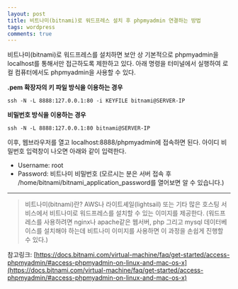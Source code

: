```yaml
---
layout: post
title: 비트나미(bitnami)로 워드프레스 설치 후 phpmyadmin 연결하는 방법
tags: wordpress
comments: true
---
```


비트나미(bitnami)로 워드프레스를 설치하면 보안 상 기본적으로 phpmyadmin을 localhost를 통해서만 접근하도록 제한하고 있다. 아래 명령을 터미널에서 실행하여 로컬 컴퓨터에서도 phpmyadmin을 사용할 수 있다.

**.pem 확장자의 키 파일 방식을 이용하는 경우**

```
ssh -N -L 8888:127.0.0.1:80 -i KEYFILE bitnami@SERVER-IP
```

**비밀번호 방식을 이용하는 경우**

```
ssh -N -L 8888:127.0.0.1:80 bitnami@SERVER-IP
```

이후, 웹브라우저를 열고 localhost:8888/phpmyadmin에 접속하면 된다. 아이디 비밀번호 입력창이 나오면 아래와 같이 입력한다.

- Username: root
- Password: 비트나미 비밀번호 (모르시는 분은 서버 접속 후 /home/bitnami/bitnami_application_password를 열어보면 알 수 있습니다.)

---

> 비트나미(bitnami)란? AWS나 라이트셰일(lightsail) 또는 기타 많은 호스팅 서비스에서 비트나미로 워드프레스를 설치할 수 있는 이미지를 제공한다. (워드프레스를 사용하려면 nginx나 apache같은 웹서버, php 그리고 mysql 데이터베이스를 설치해야 하는데 비트나미 이미지를 사용하면 이 과정을 손쉽게 진행할 수 있다.)

참고링크: [https://docs.bitnami.com/virtual-machine/faq/get-started/access-phpmyadmin/#access-phpmyadmin-on-linux-and-mac-os-x](https://docs.bitnami.com/virtual-machine/faq/get-started/access-phpmyadmin/#access-phpmyadmin-on-linux-and-mac-os-x)
